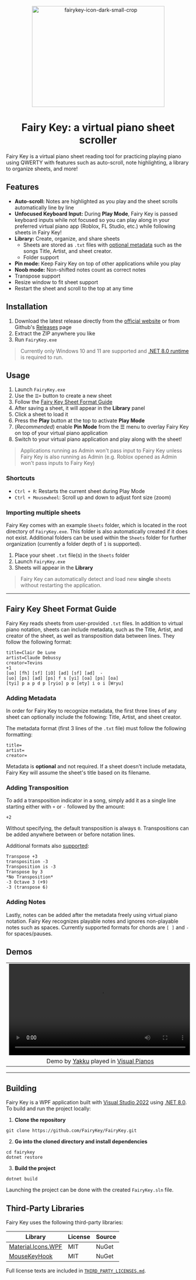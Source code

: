 <div align="center">
<img width="363" height="276" alt="fairykey-icon-dark-small-crop" src="https://github.com/user-attachments/assets/38239d84-62d1-4a81-9e85-bd91c210cd40" />

# Fairy Key: a virtual piano sheet scroller
</div>

Fairy Key is a virtual piano sheet reading tool for practicing playing piano using QWERTY with features such as auto-scroll, note highlighting, a library to organize sheets, and more! 

## Features
- **Auto-scroll:** Notes are highlighted as you play and the sheet scrolls automatically line by line
- **Unfocused Keyboard Input:** During **Play Mode**, Fairy Key is passed keyboard inputs while not focused so you can play along in your preferred virtual piano app (Roblox, FL Studio, etc.) while following sheets in Fairy Key!
- **Library:** Create, organize, and share sheets
	- Sheets are stored as `.txt` files with [optional metadata](#fairy-key-sheet-format-guide) such as the songs Title, Artist, and sheet creator.
	- Folder support
- **Pin mode:** Keep Fairy Key on top of other applications while you play
- **Noob mode:** Non-shifted notes count as correct notes
- Transpose support
- Resize window to fit sheet support
- Restart the sheet and scroll to the top at any time

## Installation
1. Download the latest release directly from the [official website](https://fairykey.app/) or from Github's [Releases](https://github.com/FairyKey/FairyKey/releases) page
2. Extract the ZIP anywhere you like 
3. Run `FairyKey.exe` 

> Currently only Windows 10 and 11 are supported and [.NET 8.0 runtime](https://dotnet.microsoft.com/en-us/download/dotnet/8.0) is required to run.

## Usage

1. Launch `FairyKey.exe`
2. Use the `☰+` button to create a new sheet
3. Follow the [Fairy Key Sheet Format Guide](#fairy-key-sheet-format-guide)
4. After saving a sheet, it will appear in the **Library** panel
5. Click a sheet to load it
6. Press the **Play** button at the top to activate **Play Mode**
7. (*Recommended*) enable **Pin Mode** from the ☰ menu to overlay Fairy Key on top of your virtual piano application
8. Switch to your virtual piano application and play along with the sheet!
   
> Applications running as Admin won't pass input to Fairy Key unless Fairy Key is also running as Admin (e.g. Roblox opened as Admin won't pass inputs to Fairy Key)

### Shortcuts
- `Ctrl + R`: Restarts the current sheet during Play Mode
- `Ctrl + Mousewheel`: Scroll up and down to adjust font size (zoom)

### Importing multiple sheets
Fairy Key comes with an example `Sheets` folder, which is located in the root directory of `FairyKey.exe`. This folder is also automatically created if it does not exist. Additional folders can be used within the `Sheets` folder for further organization (currently a folder depth of `1` is supported).

1. Place your sheet `.txt` file(s) in the `Sheets` folder
2. Launch `FairyKey.exe`
3. Sheets will appear in the **Library**

> Fairy Key can automatically detect and load new **single** sheets without restarting the application.


---

## Fairy Key Sheet Format Guide
Fairy Key reads sheets from user-provided `.txt` files. In addition to virtual piano notation, sheets can include metadata, such as the Title, Artist, and creator of the sheet, as well as transposition data between lines. They follow the following format:

```
title=Clair De Lune
artist=Claude Debussy  
creator=Tevins
+1
[uo] [fh] [sf] [iO] [ad] [sf] [ad]  -
[uo] [ps] [ad] [ps] f s [yi] [oa] [ps] [oa]  
[tyi] p a p d p [ryio] p o [ety] i o i [Wryu]
```
### Adding Metadata
In order for Fairy Key to recognize metadata, the first three lines of any sheet can optionally include the following: Title, Artist, and sheet creator. 

The metadata format (first 3 lines of the `.txt` file) must follow the following formatting:
```
title=
artist=
creator=
```  
Metadata is **optional** and not required. If a sheet doesn't include metadata, Fairy Key will assume the sheet's title based on its filename.

### Adding Transposition
To add a transposition indicator in a song, simply add it as a single line starting either with `+` or `-` followed by the amount:
```
+2
```
Without specifying, the default transposition is always `0`. Transpositions can be added anywhere between or before notation lines.

Additional formats also [supported](https://github.com/FairyKey/FairyKey/discussions/3#discussioncomment-14650256):
```
Transpose +3
transposition -3
Transposition is -3
Transpose by 3
*No Transposition*
-3 Octave 3 (+9)
-3 (transpose 6)
```


### Adding Notes
Lastly, notes can be added after the metadata freely using virtual piano notation. Fairy Key recognizes playable notes and ignores non-playable notes such as spaces. Currently supported formats for chords are `[ ]` and `-` for spaces/pauses.


## Demos
<table align="center">
  <tr>
    <!-- Top row: Videos -->
    <td align="center">
      <video src="https://github.com/user-attachments/assets/200b3dc4-5f25-4ff5-b035-80c7d7cf94b4" width="500" controls></video>
    </td>
    <td align="center">
      <video src="https://github.com/user-attachments/assets/f811cdc1-3dfa-46f0-9ac5-a93a9f0a47f3" width="500" controls></video>
    </td>
  </tr>
  <tr>
    <!-- Bottom row: Captions -->
    <td align="center">
      Demo by <a href="https://www.roblox.com/users/5178675/profile">Yakku</a> played in <a href="https://www.roblox.com/games/5593470048/Visual-Pianos">Visual Pianos</a>
    </td>
    <td align="center">
      Demo by <a href="https://www.twitch.tv/tevin_vr">tevin_vr</a> played in <a href="https://www.roblox.com/games/5593470048/Visual-Pianos">Visual Pianos</a>
    </td>
  </tr>
</table>




---

## Building

Fairy Key is a WPF application built with [Visual Studio 2022](https://visualstudio.microsoft.com/downloads/) using [.NET 8.0](https://dotnet.microsoft.com/en-us/download/dotnet/8.0).  To build and run the project locally:

1. **Clone the repository**
```
git clone https://github.com/FairyKey/FairyKey.git
```

2. **Go into the cloned directory and install dependencies**
```
cd fairykey
dotnet restore
```

3. **Build the project**
```
dotnet build
```

Launching the project can be done with the created `FairyKey.sln` file.

## Third-Party Libraries

Fairy Key uses the following third-party libraries:

| Library                                                                  | License | Source |
| ------------------------------------------------------------------------ | ------- | ------ |
| [Material.Icons.WPF](https://www.nuget.org/packages/Material.Icons.WPF/) | MIT     | NuGet  |
| [MouseKeyHook](https://www.nuget.org/packages/MouseKeyHook/)             | MIT     | NuGet  |

Full license texts are included in [`THIRD_PARTY_LICENSES.md`](https://github.com/FairyKey/FairyKey/blob/main/THIRD_PARTY_LICENSES.md).
